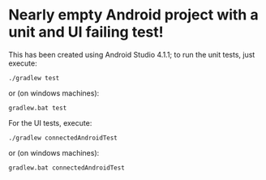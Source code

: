 Nearly empty Android project with a unit and UI failing test!
===

This has been created using Android Studio 4.1.1; to run the unit tests, just execute:

```
./gradlew test
```

or (on windows machines):

```
gradlew.bat test
```

For the UI tests, execute:


```
./gradlew connectedAndroidTest
```

or (on windows machines):

```
gradlew.bat connectedAndroidTest
```